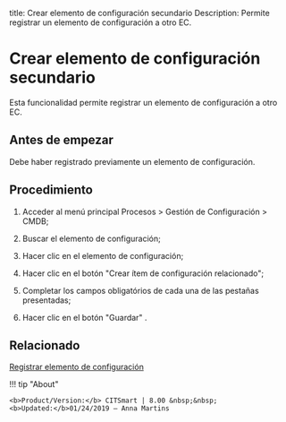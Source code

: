 title: Crear elemento de configuración secundario
Description: Permite registrar un elemento de configuración a otro EC.
# Crear elemento de configuración secundario


Esta funcionalidad permite registrar un elemento de configuración a otro EC.

Antes de empezar
--------------------

Debe haber registrado previamente un elemento de configuración.

Procedimiento
-----------------

1.  Acceder al menú principal Procesos \> Gestión de Configuración \> CMDB;

2.  Buscar el elemento de configuración;

3.  Hacer clic en el elemento de configuración;

4.  Hacer clic en el botón "Crear ítem de configuración relacionado";

5.  Completar los campos obligatórios de cada una de las pestañas presentadas;

6.  Hacer clic en el botón "Guardar" .



Relacionado
-----------

[Registrar elemento de configuración](/es-es/citsmart-platform-9/processes/configuration/use/register-CI.html)


!!! tip "About"

    <b>Product/Version:</b> CITSmart | 8.00 &nbsp;&nbsp;
    <b>Updated:</b>01/24/2019 – Anna Martins
